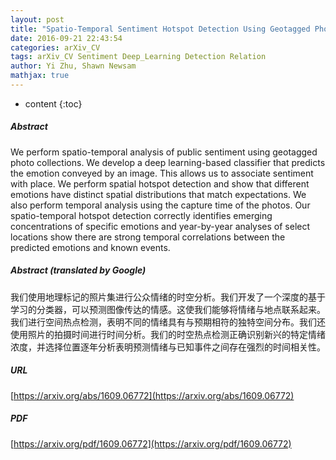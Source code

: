 ```yaml
---
layout: post
title: "Spatio-Temporal Sentiment Hotspot Detection Using Geotagged Photos"
date: 2016-09-21 22:43:54
categories: arXiv_CV
tags: arXiv_CV Sentiment Deep_Learning Detection Relation
author: Yi Zhu, Shawn Newsam
mathjax: true
---
```


* content
{:toc}

##### Abstract
We perform spatio-temporal analysis of public sentiment using geotagged photo collections. We develop a deep learning-based classifier that predicts the emotion conveyed by an image. This allows us to associate sentiment with place. We perform spatial hotspot detection and show that different emotions have distinct spatial distributions that match expectations. We also perform temporal analysis using the capture time of the photos. Our spatio-temporal hotspot detection correctly identifies emerging concentrations of specific emotions and year-by-year analyses of select locations show there are strong temporal correlations between the predicted emotions and known events.

##### Abstract (translated by Google)
我们使用地理标记的照片集进行公众情绪的时空分析。我们开发了一个深度的基于学习的分类器，可以预测图像传达的情感。这使我们能够将情绪与地点联系起来。我们进行空间热点检测，表明不同的情绪具有与预期相符的独特空间分布。我们还使用照片的拍摄时间进行时间分析。我们的时空热点检测正确识别新兴的特定情绪浓度，并选择位置逐年分析表明预测情绪与已知事件之间存在强烈的时间相关性。

##### URL
[https://arxiv.org/abs/1609.06772](https://arxiv.org/abs/1609.06772)

##### PDF
[https://arxiv.org/pdf/1609.06772](https://arxiv.org/pdf/1609.06772)

